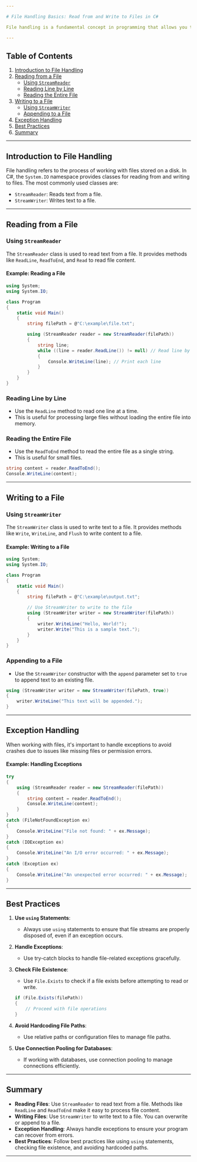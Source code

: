 ```yaml
---

# File Handling Basics: Read from and Write to Files in C#

File handling is a fundamental concept in programming that allows you to interact with files on your computer. In C#, you can read from and write to files using classes from the `System.IO` namespace. This guide will cover the basics of file handling in C#.

---
```


## Table of Contents
1. [Introduction to File Handling](#introduction-to-file-handling)
2. [Reading from a File](#reading-from-a-file)
   - [Using `StreamReader`](#using-streamreader)
   - [Reading Line by Line](#reading-line-by-line)
   - [Reading the Entire File](#reading-the-entire-file)
3. [Writing to a File](#writing-to-a-file)
   - [Using `StreamWriter`](#using-streamwriter)
   - [Appending to a File](#appending-to-a-file)
4. [Exception Handling](#exception-handling)
5. [Best Practices](#best-practices)
6. [Summary](#summary)

---

## Introduction to File Handling

File handling refers to the process of working with files stored on a disk. In C#, the `System.IO` namespace provides classes for reading from and writing to files. The most commonly used classes are:

- `StreamReader`: Reads text from a file.
- `StreamWriter`: Writes text to a file.

---

## Reading from a File

### Using `StreamReader`

The `StreamReader` class is used to read text from a file. It provides methods like `ReadLine`, `ReadToEnd`, and `Read` to read file content.

#### Example: Reading a File
```csharp
using System;
using System.IO;

class Program
{
    static void Main()
    {
        string filePath = @"C:\example\file.txt"; 

        using (StreamReader reader = new StreamReader(filePath))
        {
            string line;
            while ((line = reader.ReadLine()) != null) // Read line by line
            {
                Console.WriteLine(line); // Print each line
            }
        }
    }
}
```

### Reading Line by Line
- Use the `ReadLine` method to read one line at a time.
- This is useful for processing large files without loading the entire file into memory.

### Reading the Entire File
- Use the `ReadToEnd` method to read the entire file as a single string.
- This is useful for small files.

```csharp
string content = reader.ReadToEnd();
Console.WriteLine(content);
```

---

## Writing to a File

### Using `StreamWriter`

The `StreamWriter` class is used to write text to a file. It provides methods like `Write`, `WriteLine`, and `Flush` to write content to a file.

#### Example: Writing to a File
```csharp
using System;
using System.IO;

class Program
{
    static void Main()
    {
        string filePath = @"C:\example\output.txt"; 

        // Use StreamWriter to write to the file
        using (StreamWriter writer = new StreamWriter(filePath))
        {
            writer.WriteLine("Hello, World!"); 
            writer.Write("This is a sample text.");
        }
    }
}
```

### Appending to a File
- Use the `StreamWriter` constructor with the `append` parameter set to `true` to append text to an existing file.

```csharp
using (StreamWriter writer = new StreamWriter(filePath, true))
{
    writer.WriteLine("This text will be appended.");
}
```

---

## Exception Handling

When working with files, it's important to handle exceptions to avoid crashes due to issues like missing files or permission errors.

#### Example: Handling Exceptions
```csharp
try
{
    using (StreamReader reader = new StreamReader(filePath))
    {
        string content = reader.ReadToEnd();
        Console.WriteLine(content);
    }
}
catch (FileNotFoundException ex)
{
    Console.WriteLine("File not found: " + ex.Message);
}
catch (IOException ex)
{
    Console.WriteLine("An I/O error occurred: " + ex.Message);
}
catch (Exception ex)
{
    Console.WriteLine("An unexpected error occurred: " + ex.Message);
}
```

---

## Best Practices

1. **Use `using` Statements**:
   - Always use `using` statements to ensure that file streams are properly disposed of, even if an exception occurs.

2. **Handle Exceptions**:
   - Use try-catch blocks to handle file-related exceptions gracefully.

3. **Check File Existence**:
   - Use `File.Exists` to check if a file exists before attempting to read or write.

   ```csharp
   if (File.Exists(filePath))
   {
       // Proceed with file operations
   }
   ```

4. **Avoid Hardcoding File Paths**:
   - Use relative paths or configuration files to manage file paths.

5. **Use Connection Pooling for Databases**:
   - If working with databases, use connection pooling to manage connections efficiently.

---

## Summary

- **Reading Files**: Use `StreamReader` to read text from a file. Methods like `ReadLine` and `ReadToEnd` make it easy to process file content.
- **Writing Files**: Use `StreamWriter` to write text to a file. You can overwrite or append to a file.
- **Exception Handling**: Always handle exceptions to ensure your program can recover from errors.
- **Best Practices**: Follow best practices like using `using` statements, checking file existence, and avoiding hardcoded paths.


---

